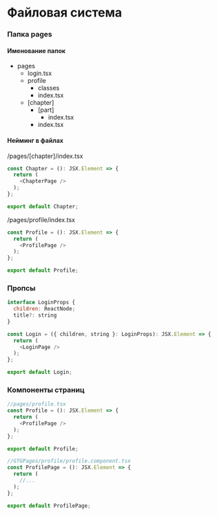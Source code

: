 # Файловая система

### Папка pages

#### Именование папок

- pages
    - login.tsx
    - profile
        - classes
        - index.tsx
    - [chapter]
        - [part]
            - index.tsx
        - index.tsx

#### Нейминг в файлах

/pages/[chapter]/index.tsx
```js
const Chapter = (): JSX.Element => {
  return (
    <ChapterPage />
  );
};

export default Chapter;
```

/pages/profile/index.tsx
```js
const Profile = (): JSX.Element => {
  return (
    <ProfilePage />
  );
};

export default Profile;
```

### Пропсы

```js
interface LoginProps {
  children: ReactNode;
  title?: string
}

const Login = ({ children, string }: LoginProps): JSX.Element => {
  return (
    <LoginPage />
  );
};

export default Login;
```
### Компоненты страниц

```js
//pages/profile.tsx
const Profile = (): JSX.Element => {
  return (
    <ProfilePage />
  );
};

export default Profile;
```

```js
//GTGPages/profile/profile.component.tsx
const ProfilePage = (): JSX.Element => {
  return (
    //...
  );
};

export default ProfilePage;
```
